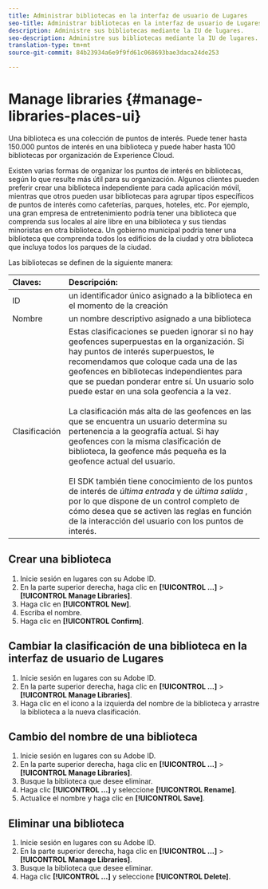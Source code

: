 ```yaml
---
title: Administrar bibliotecas en la interfaz de usuario de Lugares
seo-title: Administrar bibliotecas en la interfaz de usuario de Lugares
description: Administre sus bibliotecas mediante la IU de lugares.
seo-description: Administre sus bibliotecas mediante la IU de lugares.
translation-type: tm+mt
source-git-commit: 84b23934a6e9f9fd61c068693bae3daca24de253

---
```



# Manage libraries {#manage-libraries-places-ui}

Una biblioteca es una colección de puntos de interés. Puede tener hasta 150.000 puntos de interés en una biblioteca y puede haber hasta 100 bibliotecas por organización de Experience Cloud.

Existen varias formas de organizar los puntos de interés en bibliotecas, según lo que resulte más útil para su organización. Algunos clientes pueden preferir crear una biblioteca independiente para cada aplicación móvil, mientras que otros pueden usar bibliotecas para agrupar tipos específicos de puntos de interés como cafeterías, parques, hoteles, etc. Por ejemplo, una gran empresa de entretenimiento podría tener una biblioteca que comprenda sus locales al aire libre en una biblioteca y sus tiendas minoristas en otra biblioteca. Un gobierno municipal podría tener una biblioteca que comprenda todos los edificios de la ciudad y otra biblioteca que incluya todos los parques de la ciudad.

Las bibliotecas se definen de la siguiente manera:

| Claves: | Descripción: |
| :--- | :--- |
| ID | un identificador único asignado a la biblioteca en el momento de la creación |
| Nombre | un nombre descriptivo asignado a una biblioteca |
| Clasificación | Estas clasificaciones se pueden ignorar si no hay geofences superpuestas en la organización. Si hay puntos de interés superpuestos, le recomendamos que coloque cada una de las geofences en bibliotecas independientes para que se puedan ponderar entre sí. Un usuario solo puede estar en una sola geofencia a la vez. <br><br>La clasificación más alta de las geofences en las que se encuentra un usuario determina su pertenencia a la geografía actual. Si hay geofences con la misma clasificación de biblioteca, la geofence más pequeña es la geofence actual del usuario. <br><br>El SDK también tiene conocimiento de los puntos de interés de *última entrada* y de *última salida* , por lo que dispone de un control completo de cómo desea que se activen las reglas en función de la interacción del usuario con los puntos de interés. |

## Crear una biblioteca

1. Inicie sesión en lugares con su Adobe ID.
2. En la parte superior derecha, haga clic en **[!UICONTROL ...]** &gt; **[!UICONTROL Manage Libraries]**.
3. Haga clic en **[!UICONTROL New]**.
4. Escriba el nombre.
5. Haga clic en **[!UICONTROL Confirm]**.

## Cambiar la clasificación de una biblioteca en la interfaz de usuario de Lugares

1. Inicie sesión en lugares con su Adobe ID.
2. En la parte superior derecha, haga clic en **[!UICONTROL ...]** &gt; **[!UICONTROL Manage Libraries]**.
3. Haga clic en el icono a la izquierda del nombre de la biblioteca y arrastre la biblioteca a la nueva clasificación.

## Cambio del nombre de una biblioteca

1. Inicie sesión en lugares con su Adobe ID.
2. En la parte superior derecha, haga clic en **[!UICONTROL ...]** &gt; **[!UICONTROL Manage Libraries]**.
3. Busque la biblioteca que desee eliminar.
4. Haga clic **[!UICONTROL ...]** y seleccione **[!UICONTROL Rename]**.
5. Actualice el nombre y haga clic en **[!UICONTROL Save]**.

## Eliminar una biblioteca

1. Inicie sesión en lugares con su Adobe ID.
2. En la parte superior derecha, haga clic en **[!UICONTROL ...]** &gt; **[!UICONTROL Manage Libraries]**.
3. Busque la biblioteca que desee eliminar.
4. Haga clic **[!UICONTROL ...]** y seleccione **[!UICONTROL Delete]**.

